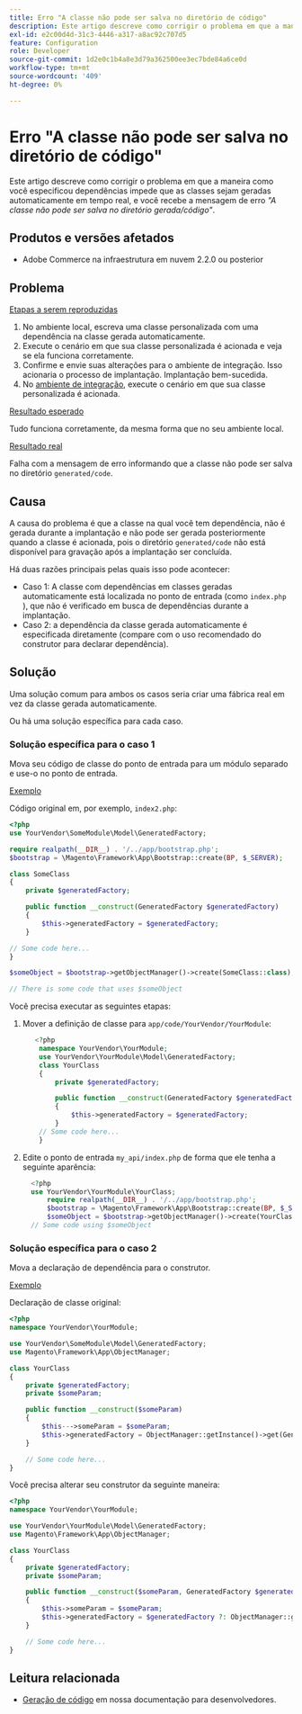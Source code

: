 ```yaml
---
title: Erro "A classe não pode ser salva no diretório de código"
description: Este artigo descreve como corrigir o problema em que a maneira como você especificou dependências impede que as classes sejam geradas automaticamente em tempo real, e você recebe a mensagem de erro *"A classe não pode ser salva no diretório gerado/de código"*.
exl-id: e2c00d4d-31c3-4446-a317-a8ac92c707d5
feature: Configuration
role: Developer
source-git-commit: 1d2e0c1b4a8e3d79a362500ee3ec7bde84a6ce0d
workflow-type: tm+mt
source-wordcount: '409'
ht-degree: 0%

---
```


# Erro &quot;A classe não pode ser salva no diretório de código&quot;

Este artigo descreve como corrigir o problema em que a maneira como você especificou dependências impede que as classes sejam geradas automaticamente em tempo real, e você recebe a mensagem de erro *&quot;A classe não pode ser salva no diretório gerada/código&quot;*.

## Produtos e versões afetados

* Adobe Commerce na infraestrutura em nuvem 2.2.0 ou posterior

## Problema

<u>Etapas a serem reproduzidas</u>

1. No ambiente local, escreva uma classe personalizada com uma dependência na classe gerada automaticamente.
1. Execute o cenário em que sua classe personalizada é acionada e veja se ela funciona corretamente.
1. Confirme e envie suas alterações para o ambiente de integração. Isso acionaria o processo de implantação. Implantação bem-sucedida.
1. No [ambiente de integração](/help/announcements/adobe-commerce-announcements/integration-environment-enhancement-request-pro-and-starter.md), execute o cenário em que sua classe personalizada é acionada.

<u>Resultado esperado</u>

Tudo funciona corretamente, da mesma forma que no seu ambiente local.

<u>Resultado real</u>

Falha com a mensagem de erro informando que a classe não pode ser salva no diretório `generated/code`.

## Causa

A causa do problema é que a classe na qual você tem dependência, não é gerada durante a implantação e não pode ser gerada posteriormente quando a classe é acionada, pois o diretório `generated/code` não está disponível para gravação após a implantação ser concluída.

Há duas razões principais pelas quais isso pode acontecer:

* Caso 1: A classe com dependências em classes geradas automaticamente está localizada no ponto de entrada (como `index.php` ), que não é verificado em busca de dependências durante a implantação.
* Caso 2: a dependência da classe gerada automaticamente é especificada diretamente (compare com o uso recomendado do construtor para declarar dependência).

## Solução

Uma solução comum para ambos os casos seria criar uma fábrica real em vez da classe gerada automaticamente.

Ou há uma solução específica para cada caso.

### Solução específica para o caso 1

Mova seu código de classe do ponto de entrada para um módulo separado e use-o no ponto de entrada.

<u>Exemplo</u>

Código original em, por exemplo, `index2.php`:

```php
<?php
use YourVendor\SomeModule\Model\GeneratedFactory;

require realpath(__DIR__) . '/../app/bootstrap.php';
$bootstrap = \Magento\Framework\App\Bootstrap::create(BP, $_SERVER);

class SomeClass
{
    private $generatedFactory;

    public function __construct(GeneratedFactory $generatedFactory)
    {
        $this->generatedFactory = $generatedFactory;
    }

// Some code here...
}

$someObject = $bootstrap->getObjectManager()->create(SomeClass::class);

// There is some code that uses $someObject
```

Você precisa executar as seguintes etapas:

1. Mover a definição de classe para `app/code/YourVendor/YourModule`:

   ```php
      <?php
       namespace YourVendor\YourModule;
       use YourVendor\YourModule\Model\GeneratedFactory;
       class YourClass
       {
           private $generatedFactory;
   
           public function __construct(GeneratedFactory $generatedFactory)
           {
               $this->generatedFactory = $generatedFactory;
           }
       // Some code here...
       }
   ```

1. Edite o ponto de entrada `my_api/index.php` de forma que ele tenha a seguinte aparência:

   ```php
     <?php
     use YourVendor\YourModule\YourClass;
         require realpath(__DIR__) . '/../app/bootstrap.php';
         $bootstrap = \Magento\Framework\App\Bootstrap::create(BP, $_SERVER);
         $someObject = $bootstrap->getObjectManager()->create(YourClass::class);
     // Some code using $someObject
   ```

### Solução específica para o caso 2

Mova a declaração de dependência para o construtor.

<u>Exemplo</u>

Declaração de classe original:

```php
<?php
namespace YourVendor\YourModule;

use YourVendor\SomeModule\Model\GeneratedFactory;
use Magento\Framework\App\ObjectManager;

class YourClass
{
    private $generatedFactory;
    private $someParam;

    public function __construct($someParam)
    {
        $this--->someParam = $someParam;
        $this->generatedFactory = ObjectManager::getInstance()->get(GeneratedFactory::class);
    }

    // Some code here...
}
```

Você precisa alterar seu construtor da seguinte maneira:

```php
<?php
namespace YourVendor\YourModule;

use YourVendor\YourModule\Model\GeneratedFactory;
use Magento\Framework\App\ObjectManager;

class YourClass
{
    private $generatedFactory;
    private $someParam;

    public function __construct($someParam, GeneratedFactory $generatedFactory = null)
    {
        $this->someParam = $someParam;
        $this->generatedFactory = $generatedFactory ?: ObjectManager::getInstance()->get(GeneratedFactory::class);
    }

    // Some code here...
}
```

## Leitura relacionada

* [Geração de código](https://devdocs.magento.com/guides/v2.3/extension-dev-guide/code-generation.html) em nossa documentação para desenvolvedores.
